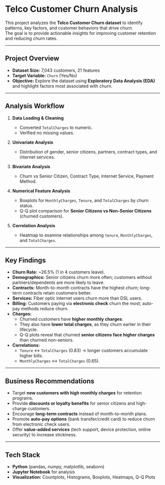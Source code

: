 # Telco Customer Churn Analysis  

This project analyzes the **Telco Customer Churn dataset** to identify patterns, key factors, and customer behaviors that drive churn.  
The goal is to provide actionable insights for improving customer retention and reducing churn rates.  

---

## Project Overview  
- **Dataset Size:** 7,043 customers, 21 features  
- **Target Variable:** `Churn` (Yes/No)  
- **Objective:** Explore the dataset using **Exploratory Data Analysis (EDA)** and highlight factors most associated with churn.  

---

## Analysis Workflow  
1. **Data Loading & Cleaning**  
   - Converted `TotalCharges` to numeric.  
   - Verified no missing values.  

2. **Univariate Analysis**  
   - Distribution of gender, senior citizens, partners, contract types, and internet services.  

3. **Bivariate Analysis**  
   - Churn vs Senior Citizen, Contract Type, Internet Service, Payment Method.  

4. **Numerical Feature Analysis**  
   - Boxplots for `MonthlyCharges`, `Tenure`, and `TotalCharges` by churn status.  
   - Q-Q plot comparison for **Senior Citizens vs Non-Senior Citizens** (churned customers).  

5. **Correlation Analysis**  
   - Heatmap to examine relationships among `tenure`, `MonthlyCharges`, and `TotalCharges`.  

---

## Key Findings  

- **Churn Rate:** ~26.5% (1 in 4 customers leave).  
- **Demographics:** Senior citizens churn more often; customers without partners/dependents are more likely to leave.  
- **Contracts:** Month-to-month contracts have the highest churn; long-term contracts retain customers better.  
- **Services:** Fiber optic internet users churn more than DSL users.  
- **Billing:** Customers paying via **electronic check** churn the most; auto-pay methods reduce churn.  
- **Charges:**  
  - Churned customers have **higher monthly charges**.  
  - They also have **lower total charges**, as they churn earlier in their lifecycle.  
  - Q-Q plots reveal that churned **senior citizens face higher charges** than churned non-seniors.  
- **Correlations:**  
  - `Tenure` ↔ `TotalCharges` (0.83) → longer customers accumulate higher bills.  
  - `MonthlyCharges` ↔ `TotalCharges` (0.65).  

---

## Business Recommendations  
- Target **new customers with high monthly charges** for retention programs.  
- Provide **discounts or loyalty benefits** for senior citizens and high-charge customers.  
- Encourage **long-term contracts** instead of month-to-month plans.  
- Promote **auto-pay options** (bank transfer/credit card) to reduce churn from electronic check users.  
- Offer **value-added services** (tech support, device protection, online security) to increase stickiness.  

---

## Tech Stack  
- **Python** (pandas, numpy, matplotlib, seaborn)
- **Jupyter Notebook** for analysis
- **Visualization:** Countplots, Histograms, Boxplots, Heatmaps, Q-Q Plots
